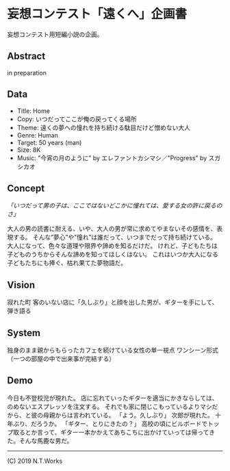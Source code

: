 # 妄想コンテスト「遠くへ」企画書

妄想コンテスト用短編小説の企画。

## Abstract

in preparation

## Data

- Title: Home
- Copy: いつだってここが俺の戻ってくる場所
- Theme: 遠くの夢への憧れを持ち続ける駄目だけど憎めない大人
- Genre: Human
- Target: 50 years (man)
- Size: 8K
- Music: "今宵の月のように" by エレファントカシマシ／"Progress" by スガシカオ

## Concept

_「いつだって男の子は、ここではないどこかに憧れては、愛する女の許に戻るのさ」_

大人の男の読書に耐える、いや、大人の男が常に求めてやまないその感情を、表現する。
そんな”夢心”や”憧れ”は誰だって、いつまでだって持ち続けている。
大人になって、色々な道理や限界や諦めを知るだけだ。
けれど、子どもたちは子どものうちからそんな諦めを知ってほしくはない。
これはいつか大人になる子どもたちにも捧ぐ、枯れ果てた夢物語だ。

## Vision

寂れた町
客のいない店に「久しぶり」と顔を出した男が、ギターを手にして、弾き語る

## System

独身のまま親からもらったカフェを続けている女性の単一視点
ワンシーン形式（一つの部屋の中で出来事が完結する）

## Demo

今日も不登校児が現れた。
店に忘れていったギターを適当にかきならしては、のめないエスプレッソを注文する。
それでも家に閉じこもっているよりマシだから、と彼の母親からは言われている。
「よう。久しぶり」
次郎が現れた。
十年ぶり、だろうか。
「ギター、とりにきたの？」
高校の頃にビルボードでトップ取るとか言って、ギター一本かかえてあちこちに出かけていっては帰ってきた。そんな馬鹿な男だ。

---
(C) 2019 N.T.Works
